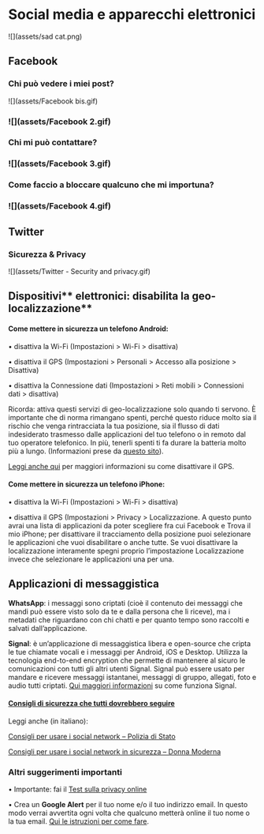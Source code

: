 # **Social media e apparecchi elettronici**

![](assets/sad cat.png)

## **Facebook**

### **Chi può vedere i miei post?**

![](assets/Facebook bis.gif)

### ![](assets/Facebook 2.gif)

### **Chi mi può contattare?**

### ![](assets/Facebook 3.gif)

### **Come faccio a bloccare qualcuno che mi importuna?**

### ![](assets/Facebook 4.gif)

## **Twitter**

### **Sicurezza & Privacy**

![](assets/Twitter - Security  and privacy.gif)

## Dispositivi** elettronici: disabilita la geo-localizzazione**

#### **Come mettere in sicurezza un telefono Android:**

• disattiva la Wi-Fi \(Impostazioni &gt; Wi-Fi &gt; disattiva\)

• disattiva il GPS \(Impostazioni &gt; Personali &gt; Accesso alla posizione &gt; Disattiva\)

• disattiva la Connessione dati \(Impostazioni &gt; Reti mobili &gt; Connessioni dati &gt; disattiva\)

Ricorda: attiva questi servizi di geo-localizzazione solo quando ti servono. È importante che di norma rimangano spenti, perché questo riduce molto sia il rischio che venga rintracciata la tua posizione, sia il flusso di dati indesiderato trasmesso dalle applicazioni del tuo telefono o in remoto dal tuo operatore telefonico. In più, tenerli spenti ti fa durare la batteria molto più a lungo. \(Informazioni prese da [questo sito](https://securityinabox.org/en/guide/basic-security/android/)\).

[Leggi anche qui](http://it.wikihow.com/Disattivare-il-GPS-su-un-Dispositivo-Android) per maggiori informazioni su come disattivare il GPS.

#### **Come mettere in sicurezza un telefono iPhone:**

• disattiva la Wi-Fi \(Impostazioni &gt; Wi-Fi &gt; disattiva\)

• disattiva il GPS \(Impostazioni &gt; Privacy &gt; Localizzazione. A questo punto avrai una lista di applicazioni da poter scegliere fra cui Facebook e Trova il mio iPhone; per disattivare il tracciamento della posizione puoi selezionare le applicazioni che vuoi disabilitare o anche tutte. Se vuoi disattivare la localizzazione interamente spegni proprio l’impostazione Localizzazione invece che selezionare le applicazioni una per una.

## **Applicazioni di messaggistica**

**WhatsApp**: i messaggi sono criptati \(cioè il contenuto dei messaggi che mandi può essere visto solo da te e dalla persona che li riceve\), ma i metadati che riguardano con chi chatti e per quanto tempo sono raccolti e salvati dall’applicazione.

**Signal**: è un’applicazione di messaggistica libera e open-source che cripta le tue chiamate vocali e i messaggi per Android, iOS e Desktop. Utilizza la tecnologia end-to-end encryption che permette di mantenere al sicuro le comunicazioni con tutti gli altri utenti Signal. Signal può essere usato per mandare e ricevere messaggi istantanei, messaggi di gruppo, allegati, foto e audio tutti criptati. [Qui maggiori informazioni](http://www.informaticapertutti.com/signal-private-messenger-lapp-di-messaggistica-piu-sicura/) su come funziona Signal.

#### [Consigli di sicurezza che tutti dovrebbero seguire](https://theintercept.com/2016/07/02/security-tips-every-signal-user-should-know/)

Leggi anche \(in italiano\):

[Consigli per usare i social network – Polizia di Stato](https://www.poliziadistato.it/articolo/40277)

[Consigli per usare i social network in sicurezza – Donna Moderna](http://www.donnamoderna.com/news/tendenze/sicurezza-online-social-network-facebook-cellulare)

### **Altri suggerimenti importanti**

• Importante: fai il [Test sulla privacy online](https://drive.google.com/open?id=1ncJSuYvbiTFA9bxaruaMXwupwPSljJ-iEq0C3ydGEi8)

• Crea un **Google Alert** per il tuo nome e/o il tuo indirizzo email. In questo modo verrai avvertita ogni volta che qualcuno metterà online il tuo nome o la tua email. [Qui le istruzioni per come fare](https://drive.google.com/open?id=1ncJSuYvbiTFA9bxaruaMXwupwPSljJ-iEq0C3ydGEi8).

